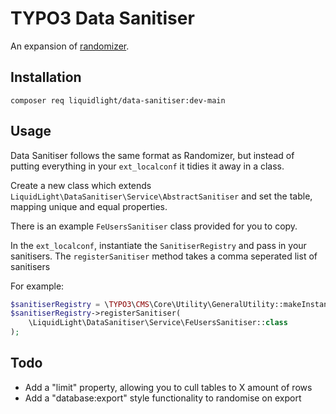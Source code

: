 # TYPO3 Data Sanitiser

An expansion of [randomizer](https://gitlab.com/mhuber84/randomizer).

## Installation

```
composer req liquidlight/data-sanitiser:dev-main
```

## Usage

Data Sanitiser follows the same format as Randomizer, but instead of putting everything in your `ext_localconf` it tidies it away in a class.

Create a new class which extends `LiquidLight\DataSanitiser\Service\AbstractSanitiser` and set the table, mapping unique and equal properties.

There is an example `FeUsersSanitiser` class provided for you to copy.

In the `ext_localconf`, instantiate the `SanitiserRegistry` and pass in your sanitisers. The `registerSanitiser` method takes a comma seperated list of sanitisers

For example:

```php
$sanitiserRegistry = \TYPO3\CMS\Core\Utility\GeneralUtility::makeInstance(\LiquidLight\DataSanitiser\Service\SanitiserRegistry::class, 'en_GB');
$sanitiserRegistry->registerSanitiser(
	\LiquidLight\DataSanitiser\Service\FeUsersSanitiser::class
);
```
## Todo

- Add a "limit" property, allowing you to cull tables to X amount of rows
- Add a "database:export" style functionality to randomise on export
